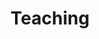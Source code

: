 ---
title: Teaching
summary: My courses
type: landing

cascade:
  - _target:
      kind: page
    params:
      show_breadcrumb: true

sections:
  - block: collection
    id: teaching
    content:
      title: Teaching
      text: I teach various courses in social, personality, and decision psychology. My goal is to make psychological theories **understandable, applicable, and – ideally – enjoyable**. All courses are designed and taught by me and can be **tailored to universities or organizations**. If you'd like to add a psychology course to your program, feel free to reach out. *(Course descriptions are provided in German but can of course also be taught in English.)*
      filters:
        folders:
          - teaching
    design:
      view: article-grid
      columns: 2
---